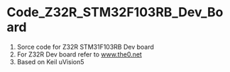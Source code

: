 # Code_Z32R_STM32F103RB_Dev_Board
1. Sorce code for Z32R STM31F103RB Dev board
2. For Z32R Dev board refer to www.the0.net
3. Based on Keil uVision5
